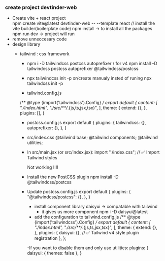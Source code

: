 ### create project devtinder-web
- Create vite + react project       
    npm create vite@latest devtinder-web -- --template react  // install the vite builder(boilerplate code)
    npm install -> to install all the packages
    npm run dev -> project will run
- remove unneccesary code
- design library 
  - tailwind : css framework
    - npm i -D tailwindcss postcss autoprefixer / for v4 npm install -D tailwindcss postcss autoprefixer @tailwindcss/postcss
    - npx tailwindcss init -p
    or/create manualy insted of runing npx tailwindcss init -p

    - tailwind.config.js

    /** @type {import('tailwindcss').Config} */
    export default {
      content: [
        "./index.html",
        "./src/**/*.{js,ts,jsx,tsx}",
      ],
      theme: {
        extend: {},
      },
      plugins: [],
    }

    - postcss.config.js
      export default {
        plugins: {
          tailwindcss: {},
          autoprefixer: {},
        },
      }

    - src/index.css
      @tailwind base;
      @tailwind components;
      @tailwind utilities;

    - In src/main.jsx (or src/index.jsx):
      import "./index.css"; // ✅ Import Tailwind styles

      Not working !!!!
    - Install the new PostCSS plugin
      npm install -D @tailwindcss/postcss

    - Update postcss.config.js
      export default {
        plugins: {
          "@tailwindcss/postcss": {},
        },
      }


      - install component library
        daisyui -> compatable with tailwind
        - it gives us more component
      npm i -D daisyui@latest
      - add the configuration to tailwind.config.js
        /** @type {import('tailwindcss').Config} */
        export default {
          content: [
            "./index.html",
            "./src/**/*.{js,ts,jsx,tsx}",
          ],
          theme: {
            extend: {},
          },
          plugins: {
            daisyui: {}, // ✅ Tailwind v4 style plugin registration
          },
        };

      -If you want to disable them and only use utilities:
      plugins: {
        daisyui: { themes: false },
      }

